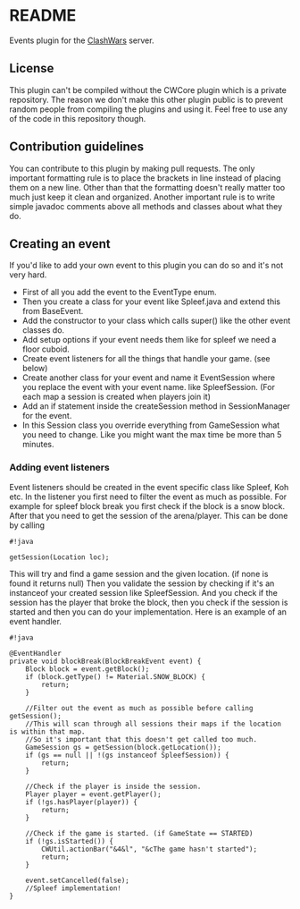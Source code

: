 # README #

Events plugin for the [ClashWars](http://clashwars.com) server.


## License ##

This plugin can't be compiled without the CWCore plugin which is a private repository.
The reason we don't make this other plugin public is to prevent random people from compiling the plugins and using it.
Feel free to use any of the code in this repository though.


## Contribution guidelines ##

You can contribute to this plugin by making pull requests.
The only important formatting rule is to place the brackets in line instead of placing them on a new line.
Other than that the formatting doesn't really matter too much just keep it clean and organized.
Another important rule is to write simple javadoc comments above all methods and classes about what they do.


## Creating an event ##

If you'd like to add your own event to this plugin you can do so and it's not very hard.

* First of all you add the event to the EventType enum.
* Then you create a class for your event like Spleef.java and extend this from BaseEvent.
* Add the constructor to your class which calls super() like the other event classes do.
* Add setup options if your event needs them like for spleef we need a floor cuboid.
* Create event listeners for all the things that handle your game. (see below)
* Create another class for your event and name it EventSession where you replace the event with your event name. like SpleefSession. (For each map a session is created when players join it)
* Add an if statement inside the createSession method in SessionManager for the event.
* In this Session class you override everything from GameSession what you need to change. Like you might want the max time be more than 5 minutes.

### Adding event listeners ###
Event listeners should be created in the event specific class like Spleef, Koh etc.
In the listener you first need to filter the event as much as possible.
For example for spleef block break you first check if the block is a snow block.
After that you need to get the session of the arena/player.
This can be done by calling 
```
#!java

getSession(Location loc);
```
This will try and find a game session and the given location. (if none is found it returns null)
Then you validate the session by checking if it's an instanceof your created session like SpleefSession.
And you check if the session has the player that broke the block, then you check if the session is started and then you can do your implementation.
Here is an example of an event handler.


```
#!java

@EventHandler
private void blockBreak(BlockBreakEvent event) {
    Block block = event.getBlock();
    if (block.getType() != Material.SNOW_BLOCK) {
        return;
    }

    //Filter out the event as much as possible before calling getSession();
    //This will scan through all sessions their maps if the location is within that map.
    //So it's important that this doesn't get called too much.
    GameSession gs = getSession(block.getLocation());
    if (gs == null || !(gs instanceof SpleefSession)) {
        return;
    }

    //Check if the player is inside the session.
    Player player = event.getPlayer();
    if (!gs.hasPlayer(player)) {
        return;
    }

    //Check if the game is started. (if GameState == STARTED)
    if (!gs.isStarted()) {
        CWUtil.actionBar("&4&l", "&cThe game hasn't started");
        return;
    }

    event.setCancelled(false);
    //Spleef implementation!
} 
```